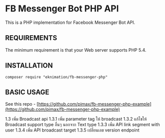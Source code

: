 FB Messenger Bot PHP API
========================

This is a PHP implementation for Facebook Messenger Bot API.

REQUIREMENTS
------------
The minimum requirement is that your Web server supports PHP 5.4.

INSTALLATION
------------

```
composer require "eknimation/fb-messenger-php"
```

BASIC USAGE
------------
See this repo - [https://github.com/pimax/fb-messenger-php-example](https://github.com/pimax/fb-messenger-php-example)

1.3 เพิ่ม Broadcast api
1.3.1 เพิ่ม parameter tag ให้ broadcast
1.3.2 แก้ไขให้ Broadcast support type อื่นๆ นอกจาก Text type
1.3.3 เพิ่ม API link segment with user
1.3.4 เพิ่ม API broadcast target
1.3.5 เปลี่ยนเลข version endpoint